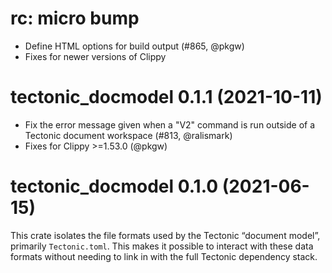 # rc: micro bump

- Define HTML options for build output (#865, @pkgw)
- Fixes for newer versions of Clippy


# tectonic_docmodel 0.1.1 (2021-10-11)

- Fix the error message given when a "V2" command is run outside of a Tectonic
  document workspace (#813, @ralismark)
- Fixes for Clippy >=1.53.0 (@pkgw)


# tectonic_docmodel 0.1.0 (2021-06-15)

This crate isolates the file formats used by the Tectonic “document model”,
primarily `Tectonic.toml`. This makes it possible to interact with these data
formats without needing to link in with the full Tectonic dependency stack.
